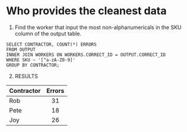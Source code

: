 # Who provides the cleanest data

1. Find the worker that input the most non-alphanumericals in the SKU column of the output table.
```
SELECT CONTRACTOR, COUNT(*) ERRORS
FROM OUTPUT 
INNER JOIN WORKERS ON WORKERS.CORRECT_ID = OUTPUT.CORRECT_ID
WHERE SKU ~ '[^a-zA-Z0-9]'
GROUP BY CONTRACTOR;
```
2. RESULTS

| Contractor      | Errors | 
| :---        |    :----:   |  
| Rob      | 31       | 
| Pete   | 18        | 
| Joy   | 26        | 

